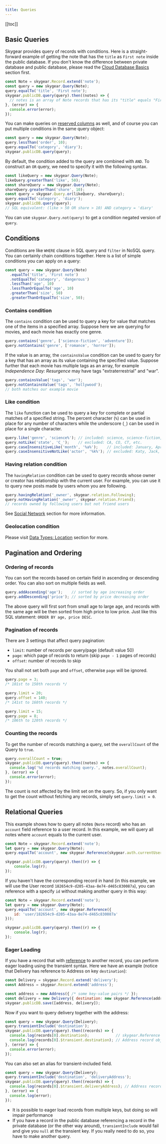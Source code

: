 ```yaml
---
title: Queries
---
```


[[toc]]


## Basic Queries

Skygear provides query of records with conditions. Here is a straight-forward
example of getting the note that has the `title` as `First note` inside the
public database. If you don't know the difference between
private database and public database, please read the
[Cloud Database Basics][doc-cloud-db-basics] section first.

``` javascript
const Note = skygear.Record.extend('note');
const query = new skygear.Query(Note);
query.equalTo('title', 'First note');
skygear.publicDB.query(query).then((notes) => {
  // notes is an array of Note records that has its "title" equals "First note"
}, (error) => {
  console.error(error);
});
```

You can make queries on [reserved columns][doc-reserved-columns] as well,
and of course you can put multiple conditions in the same query object:

``` javascript
const query = new skygear.Query(Note);
query.lessThan('order', 10);
query.equalTo('category', 'diary');
skygear.publicDB.query(query);
```

By default, the condition added to the query are combined with `AND`. To
construct an `OR` query, we need to specify it with the following syntax.

``` javascript
const likeQuery = new skygear.Query(Note);
likeQuery.greaterThan('like', 50);
const shareQuery = new skygear.Query(Note);
shareQuery.greaterThan('share', 10);
const query = skygear.Query.or(likeQuery, shareQuery);
query.equalTo('category', 'diary');
skygear.publicDB.query(query);
// SQL equivalent: (like > 50 OR share > 10) AND category = 'diary'
```

You can use `skygear.Query.not(query)` to get a condition negated version of `query`.


## Conditions

Conditions are like `WHERE` clause in SQL query and `filter` in NoSQL query.
You can certainly chain conditions together. Here is a list of simple
conditions you can apply on a query:

``` javascript
const query = new skygear.Query(Note)
  .equalTo('title', 'First note')
  .notEqualTo('category', 'dangerous')
  .lessThan('age', 10)
  .lessThanOrEqualTo('age', 10)
  .greaterThan('size', 50)
  .greaterThanOrEqualTo('size', 50);
```

### Contains condition

The `contains` condition can be used to query a key for value that matches one
of the items in a specified array. Suppose here we are querying for movies,
and each movie has exactly one genre.

``` javascript
query.contains('genre', ['science-fiction', 'adventure']);
query.notContains('genre', ['romance', 'horror']);
```

If the value is an array, the `containsValue` condition can be used to query for
a key that has an array as its value containing the specified value. Suppose
further that each movie has multiple tags as an array, for example
_Independence Day: Resurgence_ may have tags "extraterrestrial" and "war".

``` javascript
query.containsValue('tags', 'war');
query.notContainsValue('tags', 'hollywood');
// both matches our example movie
```

### Like condition

The `like` function can be used to query a key for complete or partial matches
of a specified string. The percent character (`%`) can be used in place
for any number of characters while the underscore (`_`) can be used in place
for a single character.

``` javascript
query.like('genre', 'science%'); // included: science, science-fiction, etc.
query.notLike('state', 'C_');    // excluded: CA, CO, CT, etc.
query.caseInsensitiveLike('month', '%a%');    // included: January, April, etc.
query.caseInsensitiveNotLike('actor', '%k%'); // excluded: Katy, Jack, etc.
```

### Having relation condition

The `havingRelation` condition can be used to query records whose owner or
creator has relationship with the current user. For example, you can use it
to query new posts made by users whom you are following.

``` javascript
query.havingRelation('_owner', skygear.relation.Following);
query.notHavingRelation('_owner', skygear.relation.Friend);
// records owned by following users but not friend users
```

See [Social Network][doc-social-network] section for more information.

### Geolocation condition

Please visit [Data Types: Location][doc-data-type-location] section for more.


## Pagination and Ordering

### Ordering of records

You can sort the records based on certain field in ascending or descending order.
You can also sort on multiple fields as well.

``` javascript
query.addAscending('age');    // sorted by age increasing order
query.addDescending('price'); // sorted by price decreasing order
```

The above query will first sort from small age to large age, and records
with the same age will be then sorted from high price to low price. Just like
this SQL statement: `ORDER BY age, price DESC`.

### Pagination of records

There are 3 settings that affect query pagination:
- `limit`: number of records per query/page (default value 50)
- `page`: which page of records to return (skip `page - 1` pages of records)
- `offset`: number of records to skip

You shall not set both `page` and `offset`, otherwise `page` will be ignored.

``` javascript
query.page = 3;
/* 101st to 150th records */
```

``` javascript
query.limit = 20;
query.offset = 140;
/* 141st to 160th records */
```

``` javascript
query.limit = 15;
query.page = 8;
/* 106th to 120th records */
```

### Counting the records

To get the number of records matching a query, set the `overallCount`
of the Query to `true`.

``` javascript
query.overallCount = true;
skygear.publicDB.query(query).then((notes) => {
  console.log('%d records matching query.', notes.overallCount);
}, (error) => {
  console.error(error);
});
```

The count is not affected by the limit set on the query. So, if you only want
to get the count without fetching any records, simply set `query.limit = 0`.


## Relational Queries

This example shows how to query all notes (`Note` record) who has an `account` field reference to a user record. In this example, we will query all notes where `account` equals to the current user.


``` javascript
const Note = skygear.Record.extend('note');
let query = new skygear.Query(Note);
query.equalTo('account', new skygear.Reference(skygear.auth.currentUser));

skygear.publicDB.query(query).then((r) => {
    console.log(r);
});

```

If you haven't have the corresponding record in hand (in this example, we will use the User record `182654c9-d205-43aa-8e74-d465c830087a`), you can reference with a specify `id` without making another query in this way:

``` javascript
const Note = skygear.Record.extend('note');
let query = new skygear.Query(Note);
query.equalTo('account', new skygear.Reference({
    id: 'user/182654c9-d205-43aa-8e74-d465c830087a'
}));

skygear.publicDB.query(query).then((r) => {
    console.log(r);
});

```

### Eager Loading

If you have a record that with [reference][doc-data-type-reference] to
another record, you can perform eager loading using the transient syntax.
Here we have an example (notice that Delivery has reference to Address
on key `destination`):

``` javascript
const Delivery = skygear.Record.extend('delivery');
const Address = skygear.Record.extend('address');

const address = new Address({ /* some key-value pairs */ });
const delivery = new Delivery({ destination: new skygear.Reference(address) });
skygear.publicDB.save([address, delivery]);
```

Now if you want to query delivery together with the address:

``` javascript
const query = new skygear.Query(Delivery);
query.transientInclude('destination');
skygear.publicDB.query(query).then((records) => {
  console.log(records[0].destination);            // skygear.Reference object
  console.log(records[0].$transient.destination); // Address record object
}, (error) => {
  console.error(error);
});
```

You can also set an alias for transient-included field.

``` javascript
const query = new skygear.Query(Delivery);
query.transientInclude('destination', 'deliveryAddress');
skygear.publicDB.query(query).then((records) => {
  console.log(records[0].$transient.deliveryAddress); // Address record object
}, (error) => {
  console.log(error);
});
```

- It is possible to eager load records from multiple keys, but doing so
will impair performance
- If you have a record in the public database referencing a record in the
private database (or the other way around), `transientInclude` would fail
and give you `null` at the transient key. If you really need to do so, you
have to make another query.

[doc-cloud-db-basics]: /guides/cloud-db/basics/js/
[doc-reserved-columns]: /guides/cloud-db/basics/js/#reserved-columns
[doc-social-network]: /guides/social-network/basics/js/
[doc-data-type-location]: /guides/cloud-db/data-types/js/#location
[doc-data-type-reference]: /guides/cloud-db/data-types/js/#reference
